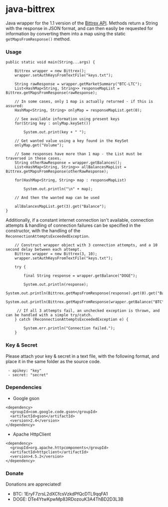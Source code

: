 # java-bittrex
Java wrapper for the 1.1 version of the [Bittrex API](https://bittrex.com/Home/Api). Methods return a String with the response in JSON format, and can then easily be requested for information by converting them into a map using the static ```getMapsFromResponse()``` method.

### Usage
```
public static void main(String...args) {

	Bittrex wrapper = new Bittrex();
	wrapper.setAuthKeysFromTextFile("keys.txt");

	String rawResponse = wrapper.getMarketSummary("BTC-LTC");
	List<HashMap<String, String>> responseMapList = Bittrex.getMapsFromResponse(rawResponse);
			
	// In some cases, only 1 map is actually returned - if this is assured:
	HashMap<String, String> onlyMap = responseMapList.get(0);
			
	// See available information using present keys
	for(String key : onlyMap.keySet())
				
		System.out.print(key + " ");
			
	// Get wanted value using a key found in the KeySet
	onlyMap.get("Volume");
		
	// Some responses have more than 1 map - the List must be traversed in these cases.
	String otherRawResponse = wrapper.getBalances();
	List<HashMap<String, String>> allBalancesMapList = Bittrex.getMapsFromResponse(otherRawResponse);
		
	for(HashMap<String, String> map : responseMapList)
		
		System.out.println("\n" + map);
			
	// And then the wanted map can be used
		
	allBalancesMapList.get(3).get("Balance");
}
```

Additionally, if a constant internet connection isn't available, connection attempts & handling of connection failures can be specified in the constructor, with the handling of the ```ReconnectionAttemptsExceededException```.

```
	// Construct wrapper object with 3 connection attempts, and a 10 second delay between each attempt.
	Bittrex wrapper = new Bittrex(3, 10);
	wrapper.setAuthKeysFromTextFile("keys.txt");

	try {
			
		final String response = wrapper.getBalance("DOGE");
			
		System.out.println(response);
		System.out.println(Bittrex.getMapsFromResponse(response).get(0).get("Balance"));
		System.out.println(Bittrex.getMapsFromResponse(wrapper.getBalance("BTC")).get(0).get("Balance"));
			
	 // If all 3 attempts fail, an unchecked exception is thrown, and can be handled with a simple try/catch.
	} catch (ReconnectionAttemptsExceededException e) {

		System.err.println("Connection failed.");
	}
```
### Key & Secret

Please attach your key & secret in a text file, with the following format, and place it in the same folder as the source code.

```
 - apikey: "key"
 - secret: "secret"
```

### Dependencies

- Google gson

```
<dependency>
  <groupId>com.google.code.gson</groupId>
  <artifactId>gson</artifactId>
  <version>2.4</version>
</dependency>
```
- Apache HttpClient
```
<dependency>
  <groupId>org.apache.httpcomponents</groupId>
  <artifactId>httpclient</artifactId>
  <version>4.5.2</version>
</dependency>
```

### Donate

Donations are appreciated!

- BTC: 1EryF7zrsL2dXCfcsVzkdPfQcDTL9qqFA1
- DOGE: DTe4YtwKpwMp83RDozouK3A4ThBD2D3L3B
